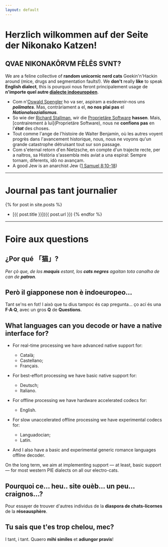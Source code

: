 ```yaml
---
layout: default
---
```


# **Herzlich wilkommen auf der Seite der Nikonako Katzen!**

## QVAE NIKONAKŌRVM FĒLĒS SVNT?

We are a feline collective of **random unicornic nerd cats** Geekin'n'Hackin
around (mice, drugs and segmentation faults!). We **don't** really **like** to
speak **English dialect**, this is pourquoi nous feront principalement usage de
**n'importe quel autre [dialecte
indoeuropéen](https://upload.wikimedia.org/wikipedia/commons/4/4f/IndoEuropeanTree.svg)**.

- Com n'[Oswald
  Spengler](https://en.wikipedia.org/w/index.php?title=Oswald_Spengler&oldid=1213605401)
  ho va ser, aspiram a esdevenir-nos uns ***polímates***. Mas, contràriament a el, **no
  nos plai pas** el ***Nationalsozialismus***.
- So wie der [Richard Stallman](https://de.wikipedia.org/wiki/Richard_Stallman),
  wir die [Proprietäre
  Software](https://de.wikipedia.org/wiki/Propriet%C3%A4re_Software) **hassen**.
  Mais, [contrairement à lui](Proprietäre Software), nous ne **confions pas** en
l'***état*** des choses.
- Tout comme l'ange de l'histoire de Walter Benjamin, où les autres voyent
  progrès dans l'avancement historique, nous, nous ne voyons qu'un grande
  catastrophe détruisant tout sur son passage.
- Com s'eternal retorn d'en Nietzsche, en compte d'un trajecte recte, per a
  naltros, sa Història s'assembla més aviat a una espiral: Sempre tornam,
  diferents, idò no avançam.
- A good Jew is an anarchist Jew ([1 Samuel 8:10-18](https://www.sefaria.org/I_Samuel.8.10-18))

---

# **Journal pas tant journalier**

{% for post in site.posts %}
- [{{ post.title }}]({{ post.url }})
{% endfor %}

---

# **Foire aux questions**

## ¿Por qué 「猫」?

*Per çò que, de los **maquis** estant, los **cats negres** agaitan tota canalha
de can de **patron**.*

## Però il giapponese non è indoeuropeo…
Tant se'ns en fot! I això que tu dius tampoc és cap pregunta… ço ací és una
**F·A·Q**, avec un gros **Q** de **Questions**.

## What languages can you decode or have a native interface for?

- For real-time processing we have advanced native support for:
    - Català;
    - Castellano;
    - Français.

- For best-effort processing we have basic native support for:
    - Deutsch;
    - Italiano.

- For offline processing we have hardware accelerated codecs for:
    - English.

- For slow unaccelerated offline processing we have experimental codecs for:
    - Languadocian;
    - Latin.

- And I also have a basic and experimental generic romance languages offline
decoder.

On the long term, we aim at implementing support — at least, basic support — for
most western PIE dialects on all our electro-cats.

## Pourquoi ce… heu.. site ouèb… un peu… craignos…?

Pour essayer de trouver d'autres individus de la **diaspora de chats-licornes**
de la **réseausphère**.

## Tu sais que t'es trop chelou, mec?

I tant, i tant. Quaero **mihi similes** et **adiungor pravis**!
